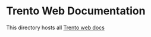 # Trento Web Documentation

This directory hosts all [Trento web docs](https://github.com/trento-project/web)

